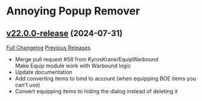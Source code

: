 # Annoying Popup Remover

## [v22.0.0-release](https://github.com/KyrosKrane/AnnoyingPopupRemover/tree/v22.0.0-release) (2024-07-31)
[Full Changelog](https://github.com/KyrosKrane/AnnoyingPopupRemover/compare/v21.6.0-release...v22.0.0-release) [Previous Releases](https://github.com/KyrosKrane/AnnoyingPopupRemover/releases)

- Merge pull request #58 from KyrosKrane/EquipWarbound  
    Make Equip module work with Warbound logic  
- Update documentation  
- Add converting items to bind to account (when equipping BOE items you can't use)  
- Convert equipping items to hiding the dialog instead of deleting it  
